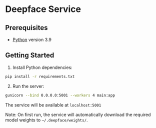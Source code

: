 # Deepface Service

## Prerequisites

- [Python](https://www.python.org/downloads/) version 3.9

## Getting Started

1. Install Python dependencies:

```bash
pip install -r requirements.txt
```

2. Run the server:

```bash
gunicorn --bind 0.0.0.0:5001 --workers 4 main:app
```

The service will be available at `localhost:5001`

Note: On first run, the service will automatically download the required model weights to `~/.deepface/weights/`.
